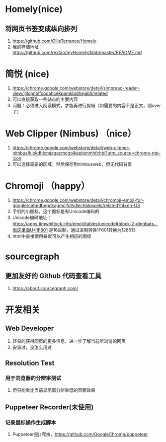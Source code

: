 # Homely(nice)  

## 将网页书签变成纵向排列 

1. https://github.com/OllieTerrance/Homely
2. 我的存储地址：https://github.com/rextao/myHomely/blob/master/README.md

# 简悦 (nice)

1. https://chrome.google.com/webstore/detail/simpread-reader-view/ijllcpnolfcooahcekpamkbidhejabll/related
2. 可以直接获取一些站点的主要内容
3. 问题：必须进入阅读模式，才能再进行剪辑（如需要的内容不是正文，则over了）

# Web Clipper (Nimbus) （nice）

1. https://chrome.google.com/webstore/detail/web-clipper-nimbus/kiokdhlcmjagacmcgoikapbjmmhfchbi?utm_source=chrome-ntp-icon
2. 可以选择需要的区域，然后保存到nimbusweb，但无代码背景

# Chromoji （happy）

1. https://chrome.google.com/webstore/detail/chromoji-emoji-for-google/cahedbegdkagmcjfolhdlechbkeaieki/related?hl=en-US
2. 手机的小图标，这个图标是有Unicode编码的
3. Unicode编码地址：https://apps.timwhitlock.info/emoji/tables/unicode#block-2-dingbats，但这里面U+1F601 是16进制，通过进制转换1F601转换为128513
4. html中直接使用&#128513;就可以产生相应的图标

# sourcegraph

## 更加友好的 Github 代码查看工具

1. https://about.sourcegraph.com/

# 开发相关

## Web Developer

1. 轻易的获得网页的更多信息，进一步了解当前所浏览的网页 
2. 安装过，没怎么用过

## Resolution Test

### 用于浏览器的分辨率测试

1. 但只能看比当前显示器分辨率低的页面效果

## Puppeteer Recorder(未使用)

### 记录鼠标操作生成脚本

1. Puppeteer是js爬虫，https://github.com/GoogleChrome/puppeteer

